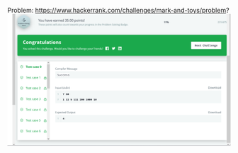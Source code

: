 Problem: https://www.hackerrank.com/challenges/mark-and-toys/problem?
![Results](/sorting/mark-and-toys/results.png?raw=true "Results")
